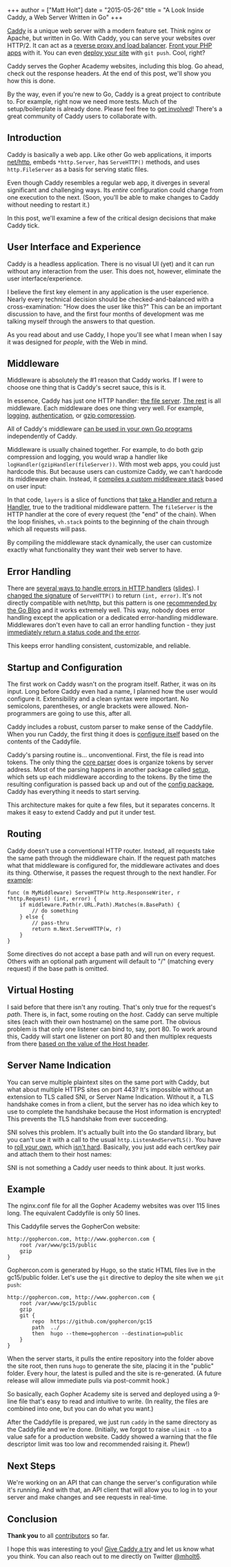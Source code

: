 +++
author = ["Matt Holt"]
date = "2015-05-26"
title = "A Look Inside Caddy, a Web Server Written in Go"
+++

[Caddy](https://caddyserver.com) is a unique web server with a modern feature set. Think nginx or Apache, but written in Go. With Caddy, you can serve your websites over HTTP/2. It can act as a [reverse proxy and load balancer](https://caddyserver.com/docs/proxy). [Front your PHP apps](https://caddyserver.com/docs/fastcgi) with it. You can even [deploy your site](https://caddyserver.com/docs/git) with `git push`. Cool, right?

Caddy serves the Gopher Academy websites, including this blog. Go ahead, check out the response headers. At the end of this post, we'll show you how this is done.

By the way, even if you're new to Go, Caddy is a great project to contribute to. For example, right now we need more tests. Much of the setup/boilerplate is already done. Please feel free to [get involved](https://github.com/mholt/caddy/blob/master/CONTRIBUTING.md)! There's a great community of Caddy users to collaborate with.

## Introduction

Caddy is basically a web app. Like other Go web applications, it imports [net/http](https://golang.org/pkg/net/http), embeds `*http.Server`, has `ServeHTTP()` methods, and uses `http.FileServer` as a basis for serving static files.

Even though Caddy resembles a regular web app, it diverges in several significant and challenging ways. Its _entire_ configuration could change from one execution to the next. (Soon, you'll be able to make changes to Caddy without needing to restart it.)

In this post, we'll examine a few of the critical design decisions that make Caddy tick.


## User Interface and Experience

Caddy is a headless application. There is no visual UI (yet) and it can run without any interaction from the user. This does not, however, eliminate the user interface/experience.

I believe the first key element in any application is the user experience. Nearly every technical decision should be checked-and-balanced with a cross-examination: "How does the user like this?" This can be an important discussion to have, and the first four months of development was me talking myself through the answers to that question.

As you read about and use Caddy, I hope you'll see what I mean when I say it was designed for _people_, with the Web in mind.


## Middleware

Middleware is absolutely the #1 reason that Caddy works. If I were to choose one thing that is Caddy's secret sauce, this is it.

In essence, Caddy has just one HTTP handler: [the file server](https://github.com/mholt/caddy/blob/master/server/fileserver.go). [The rest](https://github.com/mholt/caddy/tree/master/middleware) is all middleware. Each middleware does one thing very well. For example, [logging](https://github.com/mholt/caddy/blob/e42c6bf0bb00d2e5e966ec7d9923eb21627a6b74/middleware/log/log.go), [authentication](https://github.com/mholt/caddy/blob/e42c6bf0bb00d2e5e966ec7d9923eb21627a6b74/middleware/basicauth/basicauth.go), or [gzip compression](https://github.com/mholt/caddy/blob/e42c6bf0bb00d2e5e966ec7d9923eb21627a6b74/middleware/gzip/gzip.go).

All of Caddy's middleware [can be used in your own Go programs](https://github.com/mholt/caddy/wiki/Using-Caddy-Middleware-in-Your-Own-Programs) independently of Caddy.

Middleware is usually chained together. For example, to do both gzip compression and logging, you would wrap a handler like `logHandler(gzipHandler(fileServer))`. With most web apps, you could just hardcode this. But because users can customize Caddy, we can't hardcode its middleware chain. Instead, it [compiles a custom middleware stack](https://github.com/mholt/caddy/blob/e42c6bf0bb00d2e5e966ec7d9923eb21627a6b74/server/virtualhost.go#L34-L41) based on user input:

<script type="text/javascript" src="https://sourcegraph.com/R$3104360@535f95668282b829ed8f8b2c56e9576e1136e3cf===535f95668282b829ed8f8b2c56e9576e1136e3cf/.tree/server/virtualhost.go/.sourcebox.js?StartLine=34&EndLine=41"></script>

In that code, `layers` is a slice of functions that [take a Handler and return a Handler](https://github.com/mholt/caddy/blob/e42c6bf0bb00d2e5e966ec7d9923eb21627a6b74/middleware/middleware.go#L10-L13), true to the traditional middleware pattern. The `fileServer` is the HTTP handler at the core of every request (the "end" of the chain). When the loop finishes, `vh.stack` points to the beginning of the chain through which all requests will pass.

By compiling the middleware stack dynamically, the user can customize exactly what functionality they want their web server to have.


## Error Handling

There are [several ways to handle errors in HTTP handlers](http://mwholt.blogspot.com/2015/05/handling-errors-in-http-handlers-in-go.html) ([slides](https://docs.google.com/presentation/d/1QiyqQRDalifqKYSN9FwNkTHRv_5dxqY-5BjLf_xPZnA)). I [changed the signature](https://github.com/mholt/caddy/blob/e42c6bf0bb00d2e5e966ec7d9923eb21627a6b74/middleware/middleware.go#L15-L41) of  `ServeHTTP()` to return `(int, error)`. It's not directly compatible with net/http, but this pattern is one [recommended by the Go Blog](http://blog.golang.org/error-handling-and-go) and it works extremely well. This way, nobody does error handling except the application or a dedicated error-handling middleware. Middlewares don't even have to call an error handling function - they just [immediately return a status code and the error](https://github.com/mholt/caddy/blob/e42c6bf0bb00d2e5e966ec7d9923eb21627a6b74/middleware/fastcgi/fastcgi.go#L70).

This keeps error handling consistent, customizable, and reliable.


## Startup and Configuration

The first work on Caddy wasn't on the program itself. Rather, it was on its input. Long before Caddy even had a name, I planned how the user would configure it. Extensibility and a clean syntax were important. No semicolons, parentheses, or angle brackets were allowed. Non-programmers are going to use this, after all.

Caddy includes a robust, custom parser to make sense of the Caddyfile. When you run Caddy, the first thing it does is [configure itself](https://github.com/mholt/caddy/blob/e42c6bf0bb00d2e5e966ec7d9923eb21627a6b74/config/config.go#L26) based on the contents of the Caddyfile.

Caddy's parsing routine is... unconventional. First, the file is read into tokens. The only thing the [core parser](https://github.com/mholt/caddy/tree/master/config/parse) does is organize tokens by server address. Most of the parsing happens in another package called [setup](https://github.com/mholt/caddy/tree/master/config/setup), which sets up each middleware according to the tokens. By the time the resulting configuration is passed back up and out of the [config package](https://github.com/mholt/caddy/tree/master/config), Caddy has everything it needs to start serving.

This architecture makes for quite a few files, but it separates concerns. It makes it easy to extend Caddy and put it under test.


## Routing

Caddy doesn't use a conventional HTTP router. Instead, all requests take the same path through the middleware chain. If the request path matches what that middleware is configured for, the middleware activates and does its thing. Otherwise, it passes the request through to the next handler. For [example](https://github.com/mholt/caddy/blob/e42c6bf0bb00d2e5e966ec7d9923eb21627a6b74/middleware/headers/headers.go#L24):

    func (m MyMiddleware) ServeHTTP(w http.ResponseWriter, r *http.Request) (int, error) {
        if middleware.Path(r.URL.Path).Matches(m.BasePath) {
            // do something
        } else {
            // pass-thru
            return m.Next.ServeHTTP(w, r)
        }
    }

Some directives do not accept a base path and will run on every request. Others with an optional path argument will default to "/" (matching every request) if the base path is omitted.


## Virtual Hosting

I said before that there isn't any routing. That's only true for the request's _path_. There is, in fact, some routing on the _host_. Caddy can serve multiple sites (each with their own hostname) on the same port. The obvious problem is that only one listener can bind to, say, port 80. To work around this, Caddy will start one listener on port 80 and then multiplex requests from there [based on the value of the Host header](https://github.com/mholt/caddy/blob/e42c6bf0bb00d2e5e966ec7d9923eb21627a6b74/server/server.go#L165-L190).
    
<script type="text/javascript" src="https://sourcegraph.com/R$3104360@master===535f95668282b829ed8f8b2c56e9576e1136e3cf/.tree/server/server.go/.sourcebox.js?StartLine=177&EndLine=190"></script>


## Server Name Indication

You can serve multiple plaintext sites on the same port with Caddy, but what about multiple HTTPS sites on port 443? It's impossible without an extension to TLS called SNI, or Server Name Indication. Without it, a TLS handshake comes in from a client, but the server has no idea which key to use to complete the handshake because the Host information is encrypted! This prevents the TLS handshake from ever succeeding.

SNI solves this problem. It's actually built into the Go standard library, but you can't use it with a call to the usual `http.ListenAndServeTLS()`. You have to [roll your own](https://github.com/mholt/caddy/blob/e42c6bf0bb00d2e5e966ec7d9923eb21627a6b74/server/server.go#L123-L133), which [isn't hard](https://groups.google.com/d/msg/golang-nuts/rUm2iYTdrU4/PaEBya4dzvoJ). Basically, you just add each cert/key pair and attach them to their host names:

<script type="text/javascript" src="https://sourcegraph.com/R$3104360@535f95668282b829ed8f8b2c56e9576e1136e3cf===535f95668282b829ed8f8b2c56e9576e1136e3cf/.tree/server/server.go/.sourcebox.js?StartLine=123&EndLine=133"></script>

SNI is not something a Caddy user needs to think about. It just works.


## Example

The nginx.conf file for all the Gopher Academy websites was over 115 lines long. The equivalent Caddyfile is only 50 lines.

This Caddyfile serves the GopherCon website:

    http://gophercon.com, http://www.gophercon.com {
        root /var/www/gc15/public
        gzip
    }

Gophercon.com is generated by Hugo, so the static HTML files live in the gc15/public folder. Let's use the `git` directive to deploy the site when we `git push`:

    http://gophercon.com, http://www.gophercon.com {
        root /var/www/gc15/public
        gzip
        git {
            repo  https://github.com/gophercon/gc15
            path  ../
            then  hugo --theme=gophercon --destination=public
        }
    }

When the server starts, it pulls the entire repository into the folder above the site root, then runs `hugo` to generate the site, placing it in the "public" folder. Every hour, the latest is pulled and the site is re-generated. (A future release will allow immediate pulls via post-commit hook.)

So basically, each Gopher Academy site is served and deployed using a 9-line file that's easy to read and intuitive to write. (In reality, the files are combined into one, but you can do what you want.)

After the Caddyfile is prepared, we just run `caddy` in the same directory as the Caddyfile and we're done. (Initially, we forgot to raise `ulimit -n` to a value safe for a production website. Caddy showed a warning that the file descriptor limit was too low and recommended raising it. Phew!)


## Next Steps

We're working on an API that can change the server's configuration while it's running. And with that, an API client that will allow you to log in to your server and make changes and see requests in real-time.


## Conclusion

**Thank you** to all [contributors](https://github.com/mholt/caddy/graphs/contributors) so far.

I hope this was interesting to you! [Give Caddy a try](https://caddyserver.com/download) and let us know what you think. You can also reach out to me directly on Twitter [@mholt6](https://twitter.com/mholt6).
